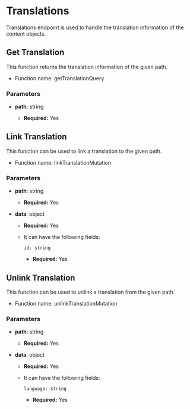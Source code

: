 # Translations

Translations endpoint is used to handle the translation information of the content objects.

## Get Translation

This function returns the translation information of the given path.

- Function name: getTranslationQuery

### Parameters

- **path**: string

  - **Required:** Yes

## Link Translation

This function can be used to link a translation to the given path.

- Function name: linkTranslationMutation

### Parameters

- **path**: string

  - **Required:** Yes

- **data**: object

  - **Required:** Yes
  - It can have the following fields:

    `id: string`

    - **Required:** Yes

## Unlink Translation

This function can be used to unlink a translation from the given path.

- Function name: unlinkTranslationMutation

### Parameters

- **path**: string

  - **Required:** Yes

- **data**: object

  - **Required:** Yes
  - It can have the following fields:

    `language: string`

    - **Required:** Yes

